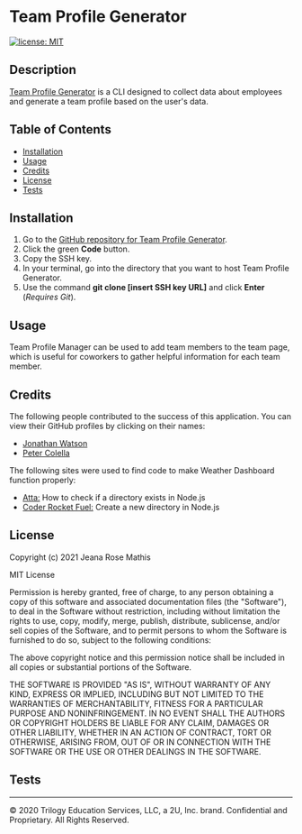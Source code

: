 # Team Profile Generator

[![license: MIT](https://img.shields.io/badge/License-MIT-yellow.svg)](https://opensource.org/licenses/MIT)

## Description
[Team Profile Generator](https://jeanarose.github.io/team-profile-generator) is a CLI designed to collect data about employees and generate a team profile based on the user's data. 

## Table of Contents

- [Installation](#installation)
- [Usage](#usage)
- [Credits](#credits)
- [License](#license)
- [Tests](#tests)

## Installation
1. Go to the [GitHub repository for Team Profile Generator](https://github.com/jeanarose/team-profile-generator).
2. Click the green **Code** button.
3. Copy the SSH key.
4. In your terminal, go into the directory that you want to host Team Profile Generator.
5. Use the command **git clone [insert SSH key URL]** and click **Enter** (_Requires Git_).

## Usage
Team Profile Manager can be used to add team members to the team page, which is useful for coworkers to gather helpful information for each team member.

## Credits
The following people contributed to the success of this application. You can view their GitHub profiles by clicking on their names:
* [Jonathan Watson](https://github.com/jonathanjwatson)
* [Peter Colella](https://github.com/petercolella)

The following sites were used to find code to make Weather Dashboard function properly:
* [Atta:](https://attacomsian.com/blog/nodejs-check-if-directory-exists#:~:text=The%20simplest%20way%20to%20check,existsSync()%20method.&text=The%20existsSync()%20method%20returns,the%20path%20exists%2C%20false%20otherwise.) How to check if a directory exists in Node.js
* [Coder Rocket Fuel:](https://coderrocketfuel.com/article/create-a-new-directory-in-node-js) Create a new directory in Node.js
## License
Copyright (c) 2021 Jeana Rose Mathis

MIT License

Permission is hereby granted, free of charge, to any person obtaining a copy
of this software and associated documentation files (the "Software"), to deal
in the Software without restriction, including without limitation the rights
to use, copy, modify, merge, publish, distribute, sublicense, and/or sell
copies of the Software, and to permit persons to whom the Software is
furnished to do so, subject to the following conditions:

The above copyright notice and this permission notice shall be included in all
copies or substantial portions of the Software.

THE SOFTWARE IS PROVIDED "AS IS", WITHOUT WARRANTY OF ANY KIND, EXPRESS OR
IMPLIED, INCLUDING BUT NOT LIMITED TO THE WARRANTIES OF MERCHANTABILITY,
FITNESS FOR A PARTICULAR PURPOSE AND NONINFRINGEMENT. IN NO EVENT SHALL THE
AUTHORS OR COPYRIGHT HOLDERS BE LIABLE FOR ANY CLAIM, DAMAGES OR OTHER
LIABILITY, WHETHER IN AN ACTION OF CONTRACT, TORT OR OTHERWISE, ARISING FROM,
OUT OF OR IN CONNECTION WITH THE SOFTWARE OR THE USE OR OTHER DEALINGS IN THE
SOFTWARE.

## Tests

---

© 2020 Trilogy Education Services, LLC, a 2U, Inc. brand. Confidential and Proprietary. All Rights Reserved.
